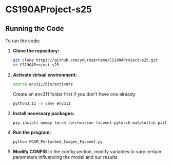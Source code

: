 # CS190AProject-s25

## Running the Code

To run the code:

1. **Clone the repository:**
   ```bash
   git clone https://github.com/yourusername/CS190AProject-s25.git
   cd CS190AProject-s25

2. **Activate virtual environment:**
   ```bash
   source env311/bin/activate
   ```
   Create an env311 folder first if you don't have one already:
   ```bash
   python3.11 -m venv env311

3. **Install necessary packages:**
   ```bash
   pip install numpy torch torchvision facenet-pytorch matplotlib pillow

4. **Run the program:**
   ```bash
   python FGSM_Perturbed_Images_Facenet.py

5. **Modify CONFIG**
   In the config section, modify variables to vary certain parameters influencing the model and our results